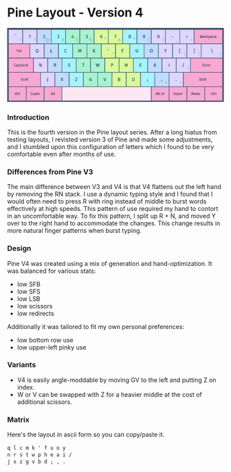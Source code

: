 # Pine Layout - Version 4
![Pine V4](pinev4.png)

### Introduction
This is the fourth version in the Pine layout series. After a long hiatus from testing layouts, I revisted version 3 of Pine and made some adjustments, and I stumbled upon this configuration of letters which I found to be very comfortable even after months of use.

### Differences from Pine V3
The main difference between V3 and V4 is that V4 flattens out the left hand by removing the RN stack. I use a dynamic typing style and I found that I would often need to press R with ring instead of middle to burst words effectively at high speeds. This pattern of use required my hand to contort in an uncomfortable way. To fix this pattern, I split up R + N, and moved Y over to the right hand to accommodate the changes. This change results in more natural finger patterns when burst typing.

### Design
Pine V4 was created using a mix of generation and hand-optimization. It was balanced for various stats:
- low SFB
- low SFS
- low LSB
- low scissors
- low redirects

Additionally it was tailored to fit my own personal preferences:
- low bottom row use
- low upper-left pinky use

### Variants
- V4 is easily angle-moddable by moving GV to the left and putting Z on index.
- W or V can be swapped with Z for a heavier middle at the cost of additional scissors.

### Matrix
Here's the layout in ascii form so you can copy/paste it.
```
q l c m k ' f u o y
n r s t w p h e a i /
j x z g v b d ; , .
```
